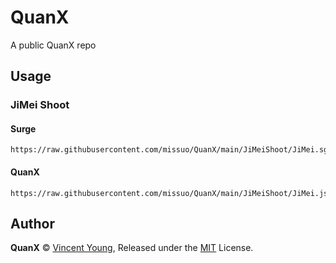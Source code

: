 <!--
 * @Author: Vincent Young
 * @Date: 2023-01-08 22:47:23
 * @LastEditors: Vincent Young
 * @LastEditTime: 2023-01-08 22:54:41
 * @FilePath: /QuanX/README.md
 * @Telegram: https://t.me/missuo
 * 
 * Copyright © 2023 by Vincent, All Rights Reserved. 
-->
# QuanX
A public QuanX repo

## Usage
### JiMei Shoot
#### Surge
```
https://raw.githubusercontent.com/missuo/QuanX/main/JiMeiShoot/JiMei.sgmodule
```
#### QuanX
```
https://raw.githubusercontent.com/missuo/QuanX/main/JiMeiShoot/JiMei.js
```

## Author

**QuanX** © [Vincent Young](https://github.com/missuo), Released under the [MIT](./LICENSE) License.<br>